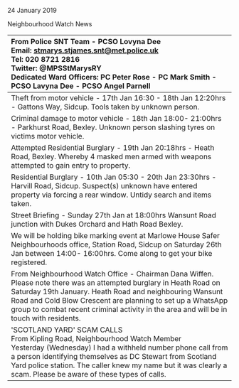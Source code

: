 24 January 2019

Neighbourhood Watch News

| From Police SNT Team - PCSO Lovyna Dee <br>Email: stmarys.stjames.snt@met.police.uk <br>Tel: 020 8721 2816 <br>Twitter: @MPSStMarysRY <br>Dedicated Ward Officers: PC Peter Rose - PC Mark Smith - PCSO Lavyna Dee - PCSO Angel Parnell                                                                                                     |
| :------------------------------------------------------------------------------------------------------------------------------------------------------------------------------------------------------------------------------------------------------------------------------------------------------------------------------------------ |
| Theft from motor vehicle - 17th Jan 16:30 - 18th Jan 12:20hrs - Gattons Way, Sidcup. Tools taken by unknown person.                                                                                                                                                                                                                         |
| Criminal damage to motor vehicle - 18th Jan 18:00- 21:00hrs - Parkhurst Road, Bexley. Unknown person slashing tyres on victims motor vehicle.                                                                                                                                                                                               |
| Attempted Residential Burglary - 19th Jan 20:18hrs - Heath Road, Bexley. Whereby 4 masked men armed with weapons attempted to gain entry to property.                                                                                                                                                                                       |
| Residential Burglary - 10th Jan 05:30 - 20th Jan 23:30hrs - Harvill Road, Sidcup. Suspect(s) unknown have entered property via forcing a rear window. Untidy search and items taken.                                                                                                                                                        |
| Street Briefing - Sunday 27th Jan at 18:00hrs Wansunt Road junction with Dukes Orchard and Hath Road Bexley.                                                                                                                                                                                                                                |
| We will be holding bike marking event at Marlowe House Safer Neighbourhoods office, Station Road, Sidcup on Saturday 26th Jan between 14:00- 16:00hrs. Come along to get your bike registered.                                                                                                                                              |
| From Neighbourhood Watch Office - Chairman Dana Wiffen. <br>Please note there was an attempted burglary in Heath Road on Saturday 19th January. Heath Road and neighbouring Wansunt Road and Cold Blow Crescent are planning to set up a WhatsApp group to combat recent criminal activity in the area and will be in touch with residents. |
| 'SCOTLAND YARD' SCAM CALLS <br>From Kipling Road, Neighbourhood Watch Member <br>Yesterday (Wednesday) I had a withheld number phone call from a person identifying themselves as DC Stewart from Scotland Yard police station. The caller knew my name but it was clearly a scam. Please be aware of these types of calls.                 |
